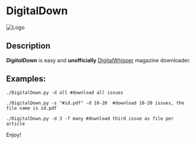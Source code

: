 DigitalDown
===========

![Logo](http://www.digitalwhisper.co.il/logo.png)

## Description
***DigitalDown*** is easy and **unofficially** [DigitalWhisper](http://www.digitalwhisper.co.il/) magazine  downloader.

## Examples:
  ```console
  ./DigitalDown.py -d all #download all issues
  ```
  ```console
  ./DigitalDown.py -s "#id.pdf" -d 10-20  #download 10-20 issues, the file name is id.pdf
  ```
  ```console
  ./DigitalDown.py -d 3 -f many #download third issue as file per article
  ```
  
  
  Enjoy!
